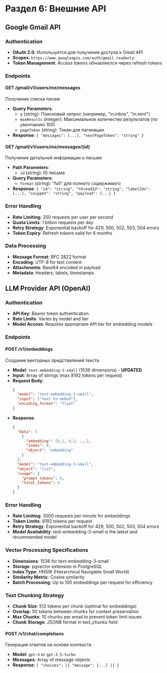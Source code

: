 # **Раздел 6: Внешние API**

## **Google Gmail API**

### **Authentication**
- **OAuth 2.0**: Используется для получения доступа к Gmail API
- **Scopes**: `https://www.googleapis.com/auth/gmail.readonly`
- **Token Management**: Access tokens обновляются через refresh tokens

### **Endpoints**

#### **GET /gmail/v1/users/me/messages**
Получение списка писем
- **Query Parameters**:
  - `q` (string): Поисковый запрос (например, "in:inbox", "in:sent")
  - `maxResults` (integer): Максимальное количество результатов (по умолчанию 100)
  - `pageToken` (string): Токен для пагинации
- **Response**: `{ "messages": [...], "nextPageToken": "string" }`

#### **GET /gmail/v1/users/me/messages/{id}**
Получение детальной информации о письме
- **Path Parameters**:
  - `id` (string): ID письма
- **Query Parameters**:
  - `format` (string): "full" для полного содержимого
- **Response**: `{ "id": "string", "threadId": "string", "labelIds": [...], "snippet": "string", "payload": {...} }`

### **Error Handling**
- **Rate Limiting**: 250 requests per user per second
- **Quota Limits**: 1 billion requests per day
- **Retry Strategy**: Exponential backoff for 429, 500, 502, 503, 504 errors
- **Token Expiry**: Refresh tokens valid for 6 months

### **Data Processing**
- **Message Format**: RFC 2822 format
- **Encoding**: UTF-8 for text content
- **Attachments**: Base64 encoded in payload
- **Metadata**: Headers, labels, timestamps

## **LLM Provider API (OpenAI)**

### **Authentication**
- **API Key**: Bearer token authentication
- **Rate Limits**: Varies by model and tier
- **Model Access**: Requires appropriate API tier for embedding models

### **Endpoints**

#### **POST /v1/embeddings**
Создание векторных представлений текста
- **Model**: `text-embedding-3-small` (1536 dimensions) - **UPDATED**
- **Input**: Array of strings (max 8192 tokens per request)
- **Request Body**:
  ```json
  {
    "model": "text-embedding-3-small",
    "input": ["text to embed"],
    "encoding_format": "float"
  }
  ```
- **Response**: 
  ```json
  {
    "data": [
      {
        "embedding": [0.1, 0.2, ...],
        "index": 0,
        "object": "embedding"
      }
    ],
    "model": "text-embedding-3-small",
    "object": "list",
    "usage": {
      "prompt_tokens": 8,
      "total_tokens": 8
    }
  }
  ```

### **Error Handling**
- **Rate Limiting**: 3000 requests per minute for embeddings
- **Token Limits**: 8192 tokens per request
- **Retry Strategy**: Exponential backoff for 429, 500, 502, 503, 504 errors
- **Model Availability**: text-embedding-3-small is the latest and recommended model

### **Vector Processing Specifications**
- **Dimensions**: 1536 for text-embedding-3-small
- **Storage**: pgvector extension in PostgreSQL
- **Index Type**: HNSW (Hierarchical Navigable Small World)
- **Similarity Metric**: Cosine similarity
- **Batch Processing**: Up to 100 embeddings per request for efficiency

### **Text Chunking Strategy**
- **Chunk Size**: 512 tokens per chunk (optimal for embeddings)
- **Overlap**: 50 tokens between chunks for context preservation
- **Max Chunks**: 10 chunks per email to prevent token limit issues
- **Chunk Storage**: JSONB format in text_chunks field

#### **POST /v1/chat/completions**
Генерация ответов на основе контекста
- **Model**: `gpt-4` or `gpt-3.5-turbo`
- **Messages**: Array of message objects
- **Response**: `{ "choices": [{ "message": {...} }] }` 